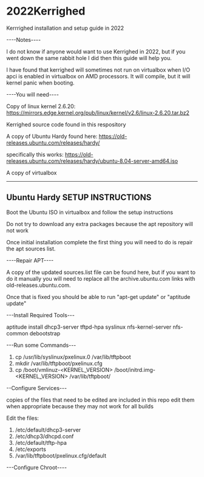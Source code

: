 # 2022Kerrighed
Kerrrighed installation and setup guide in 2022

----Notes---- 

I do not know if anyone would want to use Kerrighed in 2022, but if you went down the same rabbit hole I did then this guide will help you. 


I have found that kerrighed will sometimes not run on virtualbox when I/O apci is enabled in virtualbox on AMD processors. It will compile, but it will kernel panic when booting.





----You will need----

Copy of linux kernel 2.6.20: https://mirrors.edge.kernel.org/pub/linux/kernel/v2.6/linux-2.6.20.tar.bz2

Kerrighed source code found in this respository

A copy of Ubuntu Hardy found here: https://old-releases.ubuntu.com/releases/hardy/

specifically this works: https://old-releases.ubuntu.com/releases/hardy/ubuntu-8.04-server-amd64.iso 

A copy of virtualbox


-------------------------------
Ubuntu Hardy SETUP INSTRUCTIONS
------------------------------

Boot the Ubuntu ISO in virtualbox and follow the setup instructions

Do not try to download any extra packages because the apt repository will not work

Once initial installation complete the first thing you will need to do is repair the apt sources list.

----Repair APT----

A copy of the updated sources.list file can be found here, but if you want to do it manually you will need to replace all the archive.ubuntu.com links with old-releases.ubuntu.com. 

Once that is fixed you should be able to run "apt-get update" or "aptitude update"

---Install Required Tools---

 aptitude install dhcp3-server tftpd-hpa syslinux nfs-kernel-server nfs-common debootstrap
 
 
 ---Run some Commands---
 
 1. cp /usr/lib/syslinux/pxelinux.0 /var/lib/tftpboot
 2. mkdir /var/lib/tftpboot/pxelinux.cfg
 3. cp /boot/vmlinuz-<KERNEL_VERSION> /boot/initrd.img-<KERNEL_VERSION> /var/lib/tftpboot/
 
 
 
 
--Configure Services---

copies of the files that need to be edited are included in this repo
edit them when appropriate because they may not work for all builds

Edit the files: 

1. /etc/default/dhcp3-server
2. /etc/dhcp3/dhcpd.conf
3. /etc/default/tftp-hpa
4. /etc/exports
5. /var/lib/tftpboot/pxelinux.cfg/default


---Configure Chroot----











